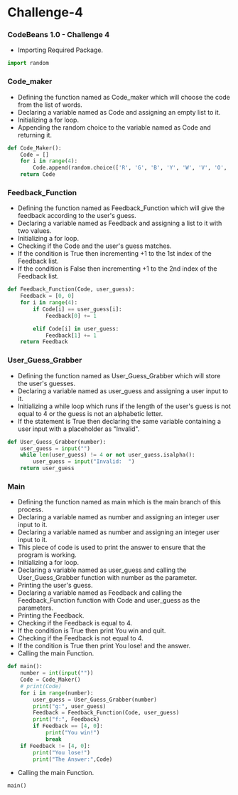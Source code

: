 # Challenge-4

### CodeBeans 1.0 - Challenge 4

- Importing Required Package.
```python
import random
```
### Code_maker

- Defining the function named as Code_maker which will choose the code from the list of words.
- Declaring a variable named as Code and assigning an empty list to it.
- Initializing a for loop.
- Appending the random choice to the variable named as Code and returning it.

```python
def Code_Maker():
    Code = []
    for i in range(4):
        Code.append(random.choice(['R', 'G', 'B', 'Y', 'W', 'V', 'O', 'P']))
    return Code
```
### Feedback_Function

- Defining the function named as Feedback_Function which will give the feedback according to the user's guess.
- Declaring a variable named as Feedback and assigning a list to it with two values.
- Initializing a for loop.
- Checking if the Code and the user's guess matches.
- If the condition is True then incrementing +1 to the 1st index of the Feedback list.
- If the condition is False then incrementing +1 to the 2nd index of the Feedback list.

```python
def Feedback_Function(Code, user_guess):
    Feedback = [0, 0]
    for i in range(4):
        if Code[i] == user_guess[i]:
            Feedback[0] += 1

        elif Code[i] in user_guess:
            Feedback[1] += 1
    return Feedback
```
### User_Guess_Grabber

- Defining the function named as User_Guess_Grabber which will store the user's guesses.
- Declaring a variable named as user_guess and assigning a user input to it.
- Initializing a while loop which runs if the length of the user's guess is not equal to 4 or the guess is not an alphabetic letter.
- If the statement is True then declaring the same variable containing a user input with a placeholder as "Invalid". 

```python
def User_Guess_Grabber(number):
    user_guess = input("")
    while len(user_guess) != 4 or not user_guess.isalpha():
        user_guess = input("Invalid:  ")
    return user_guess
```
### Main

- Defining the function named as main which is the main branch of this process.
- Declaring a variable named as number and assigning an integer user input to it.
- Declaring a variable named as number and assigning an integer user input to it.
- This piece of code is used to print the answer to ensure that the program is working.
- Initializing a for loop.
- Declaring a variable named as user_guess and calling the User_Guess_Grabber function with number as the parameter.
- Printing the user's guess.
- Declaring a variable named as Feedback and calling the Feedback_Function function with Code and user_guess as the parameters.
- Printing the Feedback.
- Checking if the Feedback is equal to 4.
- If the condition is True then print You win and quit.
- Checking if the Feedback is not equal to 4.
- If the condition is True then print You lose! and the answer.
- Calling the main Function.

```python
def main():
    number = int(input(""))
    Code = Code_Maker()
    # print(Code)
    for i in range(number):
        user_guess = User_Guess_Grabber(number)
        print("g:", user_guess)
        Feedback = Feedback_Function(Code, user_guess)
        print("f:", Feedback)
        if Feedback == [4, 0]:
            print("You win!")
            break
    if Feedback != [4, 0]:
        print("You lose!")
        print("The Answer:",Code)
```

- Calling the main Function.
```python
main()
```
